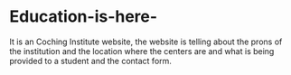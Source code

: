 # Education-is-here-
It is an Coching Institute website, the website is telling about the prons of the institution and the location where the centers are and what is being provided to a student and the contact form.  
